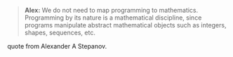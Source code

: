 <html><body><blockquote><strong>Alex:</strong> We do not need to map programming to mathematics. Programming by its nature is a mathematical discipline, since programs manipulate abstract mathematical objects such as integers, shapes, sequences, etc.</blockquote>

quote from Alexander A Stepanov.</body></html>